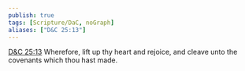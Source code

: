 ```yaml
---
publish: true
tags: [Scripture/DaC, noGraph]
aliases: ["D&C 25:13"]
---
```

[D&C 25:13](https://churchofjesuschrist.org/study/scriptures/dc-testament/dc/25?lang=eng&id=p13#p13) Wherefore, lift up thy heart and rejoice, and cleave unto the covenants which thou hast made.
